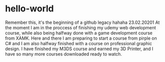 # hello-world
Remember this, it's the beginning of a github legacy hahaha
23.02.20201
At the moment I am in the proccess of finishing my udemy web development course, while also being halfway done with a game development course from XAMK.
Here and there I am preparing to start a course from pirple on C# and I am also halfway finished with a course on professional graphic design.
I have finished my M3DS course and earned my 3D Printer, and I have so many more courses downloaded ready to watch.
